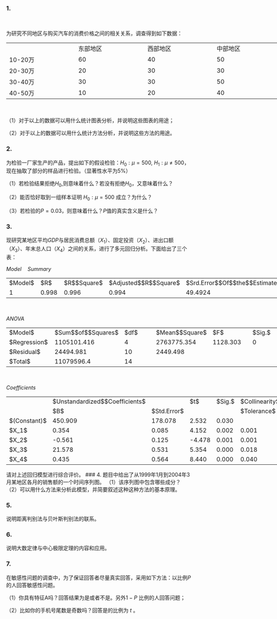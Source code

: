 ### 1.
​

 为研究不同地区与购买汽车的消费价格之间的相关关系，调查得到如下数据：
 <table data-lake-id="be264806" id="be264806" margin="true" class="lake-table" style="width: 748px"><colgroup><col width="187"><col width="187"><col width="187"><col width="187"></colgroup><tbody><tr data-lake-id="u6e3eeafb" id="u6e3eeafb"><td data-lake-id="u14152bb7" id="u14152bb7">​

 </td><td data-lake-id="uffcd9034" id="uffcd9034">东部地区
 </td><td data-lake-id="uef44524d" id="uef44524d">西部地区
 </td><td data-lake-id="u22fcbe6c" id="u22fcbe6c">中部地区
 </td></tr><tr data-lake-id="u30b0a928" id="u30b0a928"><td data-lake-id="u3a8b38f4" id="u3a8b38f4">10-20万
 </td><td data-lake-id="u82a5413b" id="u82a5413b">60
 </td><td data-lake-id="u88e275f2" id="u88e275f2">40
 </td><td data-lake-id="ubaaa559b" id="ubaaa559b">50
 </td></tr><tr data-lake-id="u7bfd3351" id="u7bfd3351"><td data-lake-id="ucea16510" id="ucea16510">20-30万
 </td><td data-lake-id="u415357f7" id="u415357f7">20
 </td><td data-lake-id="uec38c9c7" id="uec38c9c7">30
 </td><td data-lake-id="u5c4c18bd" id="u5c4c18bd">30
 </td></tr><tr data-lake-id="u7adeaf11" id="u7adeaf11"><td data-lake-id="u03f3b54d" id="u03f3b54d">30-40万
 </td><td data-lake-id="u336099a7" id="u336099a7">30
 </td><td data-lake-id="u400df480" id="u400df480">30
 </td><td data-lake-id="uaee86930" id="uaee86930">50
 </td></tr><tr data-lake-id="u5124f62a" id="u5124f62a"><td data-lake-id="u9210968a" id="u9210968a">40-50万
 </td><td data-lake-id="u6b69702a" id="u6b69702a">10
 </td><td data-lake-id="u1cdf339d" id="u1cdf339d">20
 </td><td data-lake-id="ufece2d22" id="ufece2d22">40
 </td></tr></tbody></table>​

 （1）对于以上的数据可以用什么统计图表分析，并说明这些图表的用途；
 ​

 （2）对于以上的数据可以用什么统计方法分析，并说明这些方法的用途。
 ​

 ### 2.
为检验一厂家生产的产品，提出如下的假设检验：$H_0:\mu=500$, $H_1:\mu\neq500$，现在抽取了部分的样品进行检验。（显著性水平为5%）
 ​

 （1）若检验结果拒绝$H_0$,则意味着什么？若没有拒绝$H_0$，又意味着什么？
 ​

 （2）能否恰好取到一组样本证明 $H_0:\mu=500$ 成立？为什么？
 ​

 （3）若检验的$P=0.03$，则意味着什么？$P$值的真实含义是什么？
 ​

 ### 3.
现研究某地区平均$GDP$与居民消费总额（$X_1$）、固定投资（$X_2$）、进出口额（$X_3$）、年末总人口（$X_4$）之间的关系，进行了多元回归分析。下面给出了三个表：
 ​

 $Model\quad Summary$ 
 <table data-lake-id="d04b967b" id="d04b967b" margin="true" class="lake-table" style="width: 750px"><colgroup><col width="150"><col width="150"><col width="150"><col width="150"><col width="150"></colgroup><tbody><tr data-lake-id="u0837d4f2" id="u0837d4f2"><td data-lake-id="u7171342f" id="u7171342f">$Model$
 </td><td data-lake-id="u65f3087a" id="u65f3087a">$R$
 </td><td data-lake-id="u8b7c2715" id="u8b7c2715">$R$$Square$
 </td><td data-lake-id="u1ab04698" id="u1ab04698">$Adjusted$$R$$Square$
 </td><td data-lake-id="u83168ea0" id="u83168ea0">$Srd.Error$$Of$$the$$Estimate$
 </td></tr><tr data-lake-id="udb1d4fd3" id="udb1d4fd3"><td data-lake-id="ue5d3d935" id="ue5d3d935">1
 </td><td data-lake-id="uc69de52e" id="uc69de52e">0.998
 </td><td data-lake-id="u4391cc6d" id="u4391cc6d">0.996
 </td><td data-lake-id="ua196e4fd" id="ua196e4fd">0.994
 </td><td data-lake-id="uadeef841" id="uadeef841">49.4924
 </td></tr></tbody></table>​

 $ANOVA$
 <table data-lake-id="8b63dc4f" id="8b63dc4f" margin="true" class="lake-table" style="width: 750px"><colgroup><col width="125"><col width="125"><col width="125"><col width="125"><col width="125"><col width="125"></colgroup><tbody><tr data-lake-id="u0d1dd65c" id="u0d1dd65c"><td data-lake-id="u9a8f7f63" id="u9a8f7f63">$Model$
 </td><td data-lake-id="u0c7de1d9" id="u0c7de1d9">$Sum$$of$$Squares$
 </td><td data-lake-id="ub130ccf7" id="ub130ccf7">$df$
 </td><td data-lake-id="u3e4afc58" id="u3e4afc58">$Mean$$Square$
 </td><td data-lake-id="u8fd295b8" id="u8fd295b8">$F$
 </td><td data-lake-id="ucdf06312" id="ucdf06312">$Sig.$
 </td></tr><tr data-lake-id="u678cab3d" id="u678cab3d"><td data-lake-id="u9db5b408" id="u9db5b408">$Regression$
 </td><td data-lake-id="ued3e56a7" id="ued3e56a7">1105101.416
 </td><td data-lake-id="u694d2b3a" id="u694d2b3a">4
 </td><td data-lake-id="u8bfb4919" id="u8bfb4919">2763775.354
 </td><td data-lake-id="u27608fab" id="u27608fab">1128.303
 </td><td data-lake-id="u7dae747f" id="u7dae747f">0
 </td></tr><tr data-lake-id="u1b007753" id="u1b007753"><td data-lake-id="u2bba5880" id="u2bba5880">$Residual$
 </td><td data-lake-id="uc2128b52" id="uc2128b52">24494.981
 </td><td data-lake-id="u34c28fcd" id="u34c28fcd">10
 </td><td data-lake-id="ubf69c075" id="ubf69c075">2449.498
 </td><td data-lake-id="u73592c8c" id="u73592c8c">​

 </td><td data-lake-id="u787f8764" id="u787f8764">​

 </td></tr><tr data-lake-id="uf2ae3966" id="uf2ae3966"><td data-lake-id="uf9173a9f" id="uf9173a9f">$Total$
 </td><td data-lake-id="u07cb54b5" id="u07cb54b5">11079596.4
 </td><td data-lake-id="u762a4acf" id="u762a4acf">14
 </td><td data-lake-id="uc5758fa0" id="uc5758fa0">​

 </td><td data-lake-id="ua3426592" id="ua3426592">​

 </td><td data-lake-id="u20c99b7e" id="u20c99b7e">​

 </td></tr></tbody></table>​

 $Coefficients$
 <table data-lake-id="a4f62805" id="a4f62805" margin="true" class="lake-table" style="width: 749px"><colgroup><col width="107"><col width="107"><col width="107"><col width="107"><col width="107"><col width="107"><col width="107"></colgroup><tbody><tr data-lake-id="ub0643040" id="ub0643040"><td data-lake-id="u8183857a" id="u8183857a">​

 </td><td data-lake-id="u0648bc8f" id="u0648bc8f">$Unstandardized$$Coefficients$
 </td><td data-lake-id="uc1d4dcdd" id="uc1d4dcdd">​

 </td><td data-lake-id="u31be0353" id="u31be0353">$t$
 </td><td data-lake-id="u504415d8" id="u504415d8">$Sig.$
 </td><td data-lake-id="ua34e73fd" id="ua34e73fd">$Collinearity$$Statistics$
 </td><td data-lake-id="u2a10b29a" id="u2a10b29a">​

 </td></tr><tr data-lake-id="u28e932bc" id="u28e932bc"><td data-lake-id="u7139b4f9" id="u7139b4f9">​

 </td><td data-lake-id="u976a2010" id="u976a2010">$B$
 </td><td data-lake-id="u0087bee0" id="u0087bee0">$Std.Error$
 </td><td data-lake-id="udf7d06a1" id="udf7d06a1">​

 </td><td data-lake-id="u6e89e038" id="u6e89e038">​

 </td><td data-lake-id="u66a557a0" id="u66a557a0">$Tolerance$
 </td><td data-lake-id="uce9b2238" id="uce9b2238">$VIF$
 </td></tr><tr data-lake-id="u51f569b9" id="u51f569b9"><td data-lake-id="u4c088c9f" id="u4c088c9f">$(Constant)$
 </td><td data-lake-id="u04051e52" id="u04051e52">450.909
 </td><td data-lake-id="uf2af20b1" id="uf2af20b1">178.078
 </td><td data-lake-id="u0cfbc449" id="u0cfbc449">2.532
 </td><td data-lake-id="ue20b082b" id="ue20b082b">0.030
 </td><td data-lake-id="u7cff9111" id="u7cff9111">​

 </td><td data-lake-id="u57fd5c8d" id="u57fd5c8d">​

 </td></tr><tr data-lake-id="ubb492bad" id="ubb492bad"><td data-lake-id="u07f2c671" id="u07f2c671">$X_1$
 </td><td data-lake-id="u5582fc90" id="u5582fc90">0.354
 </td><td data-lake-id="u0215ae09" id="u0215ae09">0.085
 </td><td data-lake-id="u51bfeafa" id="u51bfeafa">4.152
 </td><td data-lake-id="u0bb8b432" id="u0bb8b432">0.002
 </td><td data-lake-id="u15b2908c" id="u15b2908c">0.001
 </td><td data-lake-id="uede52dc5" id="uede52dc5">1963
 </td></tr><tr data-lake-id="u582cf5e7" id="u582cf5e7"><td data-lake-id="u8f559276" id="u8f559276">$X_2$
 </td><td data-lake-id="ua31a4985" id="ua31a4985">-0.561
 </td><td data-lake-id="u334a19ae" id="u334a19ae">0.125
 </td><td data-lake-id="u1937715c" id="u1937715c">-4.478
 </td><td data-lake-id="u3518395f" id="u3518395f">0.001
 </td><td data-lake-id="u0b0d7dd8" id="u0b0d7dd8">0.001
 </td><td data-lake-id="ueef14e4f" id="ueef14e4f">1741
 </td></tr><tr data-lake-id="u75537506" id="u75537506"><td data-lake-id="udd736246" id="udd736246">$X_3$
 </td><td data-lake-id="u32c81bc3" id="u32c81bc3">21.578
 </td><td data-lake-id="u60dbbc2e" id="u60dbbc2e">0.531
 </td><td data-lake-id="uae4c8873" id="uae4c8873">5.354
 </td><td data-lake-id="u556c5e03" id="u556c5e03">0.000
 </td><td data-lake-id="u3e83d6f6" id="u3e83d6f6">0.018
 </td><td data-lake-id="uba7447f9" id="uba7447f9">55.5
 </td></tr><tr data-lake-id="u9da66782" id="u9da66782"><td data-lake-id="u25d6fbdb" id="u25d6fbdb">$X_4$
 </td><td data-lake-id="uaff4164a" id="uaff4164a">0.435
 </td><td data-lake-id="u3c0c2428" id="u3c0c2428">0.564
 </td><td data-lake-id="uca4246cd" id="uca4246cd">8.440
 </td><td data-lake-id="ue77321ed" id="ue77321ed">0.000
 </td><td data-lake-id="ufc252e16" id="ufc252e16">0.040
 </td><td data-lake-id="ue315f1a4" id="ue315f1a4">25.2
 </td></tr></tbody></table>请对上述回归模型进行综合评价。
 ### 4.
题目中给出了从1999年1月到2004年3月某地区各月的销售额的一个时间序列图。
 （1）该序列图中包含哪些成分？
 （2）可以用什么方法来分析此模型，并简要叙述这种这种方法的基本原理。
 ​

 ### 5.
说明距离判别法与贝叶斯判别法的联系。
 ### 6.
说明大数定律与中心极限定理的内容和应用。
 ### 7.
在敏感性问题的调查中，为了保证回答者尽量真实回答，采用如下方法：以比例$P$的人回答敏感性问题。
 ​

 （1）你具有特征A吗？回答结果为是或者不是。另外$1-P$ 比例的人回答问题；
 ​

 （2）比如你的手机号尾数是奇数吗？回答是的比例为 $t$ 。
 ​

 

 
